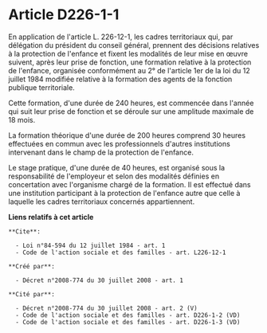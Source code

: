 # Article D226-1-1

En application de l'article L. 226-12-1, les cadres territoriaux qui, par délégation du président du conseil général,
prennent des décisions relatives à la protection de l'enfance et fixent les modalités de leur mise en œuvre suivent, après
leur prise de fonction, une formation relative à la protection de l'enfance, organisée conformément au 2° de l'article 1er de
la loi du 12 juillet 1984 modifiée relative à la formation des agents de la fonction publique territoriale. 

Cette formation, d'une durée de 240 heures, est commencée dans l'année qui suit leur prise de fonction et se déroule sur une
amplitude maximale de 18 mois. 

La formation théorique d'une durée de 200 heures comprend 30 heures effectuées en commun avec les professionnels d'autres
institutions intervenant dans le champ de la protection de l'enfance. 

Le stage pratique, d'une durée de 40 heures, est organisé sous la responsabilité de l'employeur et selon des modalités
définies en concertation avec l'organisme chargé de la formation. Il est effectué dans une institution participant à la
protection de l'enfance autre que celle à laquelle les cadres territoriaux concernés appartiennent.

**Liens relatifs à cet article**

	**Cite**:

	  - Loi n°84-594 du 12 juillet 1984 - art. 1
	  - Code de l'action sociale et des familles - art. L226-12-1

	**Créé par**:

	  - Décret n°2008-774 du 30 juillet 2008 - art. 1

	**Cité par**:

	  - Décret n°2008-774 du 30 juillet 2008 - art. 2 (V)
	  - Code de l'action sociale et des familles - art. D226-1-2 (VD)
	  - Code de l'action sociale et des familles - art. D226-1-3 (VD)
